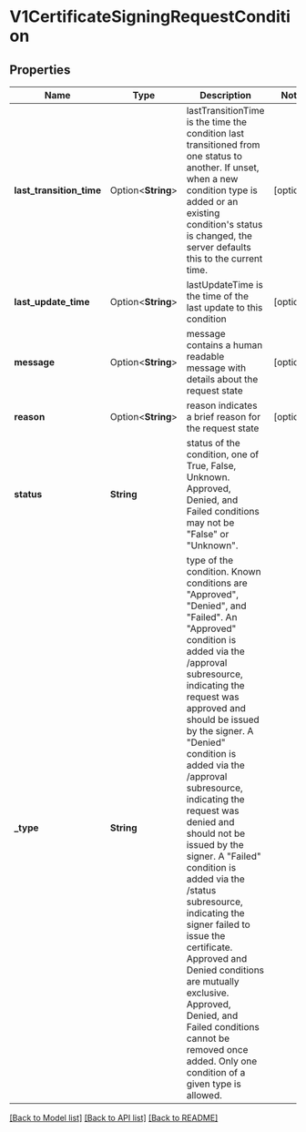 # V1CertificateSigningRequestCondition

## Properties

Name | Type | Description | Notes
------------ | ------------- | ------------- | -------------
**last_transition_time** | Option<**String**> | lastTransitionTime is the time the condition last transitioned from one status to another. If unset, when a new condition type is added or an existing condition's status is changed, the server defaults this to the current time. | [optional]
**last_update_time** | Option<**String**> | lastUpdateTime is the time of the last update to this condition | [optional]
**message** | Option<**String**> | message contains a human readable message with details about the request state | [optional]
**reason** | Option<**String**> | reason indicates a brief reason for the request state | [optional]
**status** | **String** | status of the condition, one of True, False, Unknown. Approved, Denied, and Failed conditions may not be \"False\" or \"Unknown\". | 
**_type** | **String** | type of the condition. Known conditions are \"Approved\", \"Denied\", and \"Failed\".  An \"Approved\" condition is added via the /approval subresource, indicating the request was approved and should be issued by the signer.  A \"Denied\" condition is added via the /approval subresource, indicating the request was denied and should not be issued by the signer.  A \"Failed\" condition is added via the /status subresource, indicating the signer failed to issue the certificate.  Approved and Denied conditions are mutually exclusive. Approved, Denied, and Failed conditions cannot be removed once added.  Only one condition of a given type is allowed. | 

[[Back to Model list]](../README.md#documentation-for-models) [[Back to API list]](../README.md#documentation-for-api-endpoints) [[Back to README]](../README.md)


